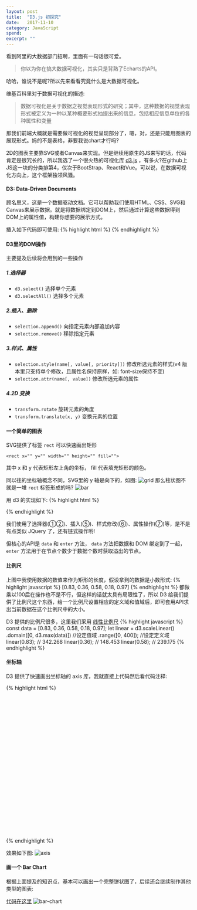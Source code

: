 ```yaml
---
layout: post
title:  "D3.js 初探究"
date:   2017-11-10
category: JavaScript
spend: 
excerpt: ""
---
```


看到阿里的大数据部门招聘，里面有一句话很可爱。

> 你以为你在搞大数据可视化，其实只是背熟了Echarts的API。

哈哈，谁说不是呢?所以先来看看究竟什么是大数据可视化。

维基百科里对于数据可视化的描述:
> 数据可视化是关于数据之视觉表现形式的研究；其中，这种数据的视觉表现形式被定义为一种以某种概要形式抽提出来的信息，包括相应信息单位的各种属性和变量

那我们前端大概就是需要做可视化的视觉呈现部分了，嗯，对，还是只能用图表的展现形式。妈的不是表格，非要我说chart才行吗?

2D的图表主要靠SVG或者Canvas来实现。但是继续用原生的JS来写的话，代码肯定是很冗长的，所以我选了一个很火热的可视化库 [d3.js](https://github.com/d3/d3) ，有多火?在github上JS这一块的分类排第4，仅次于BootStrap、React和Vue。可以说，在数据可视化方向上，这个框架独领风骚。

#### D3: Data-Driven Documents
顾名思义，这是一个数据驱动文档。它可以帮助我们使用HTML、CSS、SVG和Canvas来展示数据。就是将数据绑定到DOM上，然后通过计算这些数据得到DOM上的属性值，构建你想要的展示方式。

插入如下代码即可使用:
{% highlight html %}
    <script src="https://d3js.org/d3.v4.min.js"></script>
{% endhighlight %}

#### D3里的DOM操作
主要提及后续将会用到的一些操作
##### 1.选择器
* `d3.select()` 选择单个元素
* `d3.selectAll()` 选择多个元素

##### 2.插入、删除
* `selection.append()` 向指定元素内部追加内容
* `selection.remove()` 移除指定元素

##### 3.样式、属性
* `selection.style(name[, value[, priority]])` 修改所选元素的样式(v4 版本里只支持单个修改，且属性名保持原样，如: font-size保持不变)
* `selection.attr(name[, value])` 修改所选元素的属性

##### 4.2D 变换
* `transform.rotate` 旋转元素的角度
* `transform.translate(x, y)` 变换元素的位置

#### 一个简单的图表
SVG提供了标签 `rect` 可以快速画出矩形

`<rect x="" y="" width="" height="" fill="">`

其中 x 和 y 代表矩形左上角的坐标， fill 代表填充矩形的颜色。

同以往的坐标轴概念不同，SVG里的 y 轴是向下的，如图:
![grid](http://navcd-1252873427.cosgz.myqcloud.com/blog_img/grid.png)
那么柱状图不就是一堆 `rect` 标签形成的吗?
![bar](http://navcd-1252873427.cosgz.myqcloud.com/blog_img/bar.png)

用 d3 的实现如下:
{% highlight html %}
    <!DOCTYPE html>
    <meta charset="UTF-8">
    <style>
        .chart div {
            font: 10px sans-serif;
            background-color: steelblue;
            text-align: right;
            padding: 3px;
            margin: 1px;
            color: white;
        }
    </style>
    <div class="chart"></div>
    <script src="https://d3js.org/d3.v4.min.js"></script>
    <script>
        var data = [30, 86, 168, 281, 303, 365];
        d3.select(".chart")    // ①
                .selectAll("div")    // ②
                .data(data)    // ③
                .enter()    // ④
                .append("div")    // ⑤
                .style("width", function(d) { return d + "px"; })    // ⑥
                .text(function(d) { return d; });    // ⑦
    </script>
{% endhighlight %}

我们使用了选择器(①②)、插入(⑤)、样式修改(⑥)、属性操作(⑦)等，是不是有点类似 JQuery 了，还有链式操作哟!
 
但核心的API是 `data` 和 `enter` 方法， `data` 方法把数据和 DOM 绑定到了一起， `enter` 方法用于在节点个数少于数据个数时获取溢出的节点。

#### 比例尺
上图中我使用数据的数值来作为矩形的长度，假设拿到的数据是小数形式:
{% highlight javascript %}
    [0.83, 0.36, 0.58, 0.18, 0.97]
{% endhighlight %}
都做乘以100后在操作也不是不行，但这样的话就太具有局限性了，所以 D3 给我们提供了比例尺这个东西，给一个比例尺设置相应的定义域和值域后，即可套用API求出当前数据在这个比例尺中的大小。

D3 提供的比例尺很多，这里我们采用 [线性比例尺](https://github.com/d3/d3/wiki/%E6%95%B0%E5%80%BC%E6%AF%94%E4%BE%8B%E5%B0%BA#linear) 
{% highlight javascript %}
    const data = [0.83, 0.36, 0.58, 0.18, 0.97];
    let linear = d3.scaleLinear()
         .domain([0, d3.max(data)])  //设定值域
         .range([0, 400]);           //设定定义域
    linear(0.83);    // 342.268
    linear(0.36);    // 148.453
    linear(0.58);    // 239.175
{% endhighlight %}

#### 坐标轴
D3 提供了快速画出坐标轴的 axis 库，我就直接上代码然后看代码注释:

{% highlight html %}
    <!DOCTYPE html>
    <meta charset="UTF-8">
    <svg width="500" height="400"></svg>
    <script src="https://d3js.org/d3.v4.min.js"></script>
    <script>
        var data = [30, 86, 168, 281, 303, 365];
        // 新建一个线性比例尺，并设置定义域
        let x = d3.scaleLinear().rangeRound([0, d3.max(data)]);
        // 设置比例尺的值域
        x.domain([0, 400]);
        d3.select("svg")
                .append("g")
                .call(d3.axisBottom(x))     // 调用 d3.axisBottom 方法以比例尺 x 画出坐标轴
                .attr("transform", "translate(50, 50)");    // 变换坐标轴位置
    </script>
{% endhighlight %}

效果如下图:
![axis](http://navcd-1252873427.cosgz.myqcloud.com/blog_img/axis.png)

#### 画一个 Bar Chart
根据上面提及的知识点，基本可以画出一个完整饼状图了，后续还会继续制作其他类型的图表:

[代码在这里](https://github.com/bulgerxie/bulgerxie.github.io/blob/master/assets/example/bar-chart.html)
![bar-chart](http://navcd-1252873427.cosgz.myqcloud.com/blog_img/bar-chart.png)